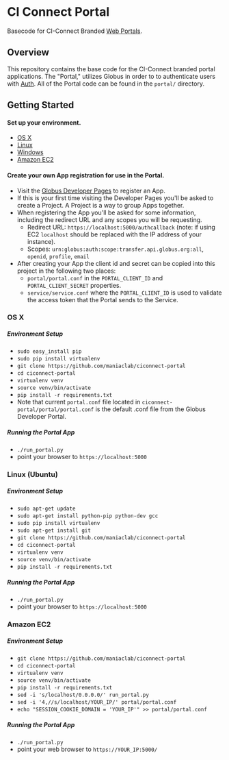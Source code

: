 # CI Connect Portal

Basecode for CI-Connect Branded [Web Portals](https://www.ci-connect.net/).

## Overview
This repository contains the base code for the CI-Connect branded portal applications. The "Portal," utilizes Globus in order to to authenticate users with [Auth](https://docs.globus.org/api/auth/). All of the Portal code can be found in the `portal/` directory.

## Getting Started
#### Set up your environment.
* [OS X](#os-x)
* [Linux](#linux-ubuntu)
* [Windows](#windows)
* [Amazon EC2](#amazon-ec2)

#### Create your own App registration for use in the Portal. 
* Visit the [Globus Developer Pages](https://developers.globus.org) to register an App.
* If this is your first time visiting the Developer Pages you'll be asked to create a Project. A Project is a way to group Apps together.
* When registering the App you'll be asked for some information, including the redirect URL and any scopes you will be requesting.
    * Redirect URL: `https://localhost:5000/authcallback` (note: if using EC2 `localhost` should be replaced with the IP address of your instance).
    * Scopes: `urn:globus:auth:scope:transfer.api.globus.org:all`, `openid`, `profile`, `email`
* After creating your App the client id and secret can be copied into this project in the following two places:
    * `portal/portal.conf` in the `PORTAL_CLIENT_ID` and `PORTAL_CLIENT_SECRET` properties.
    * `service/service.conf` where the `PORTAL_CLIENT_ID` is used to validate the access token that the Portal sends to the Service.

### OS X

##### Environment Setup

* `sudo easy_install pip`
* `sudo pip install virtualenv`
* `git clone https://github.com/maniaclab/ciconnect-portal`
* `cd ciconnect-portal`
* `virtualenv venv`
* `source venv/bin/activate`
* `pip install -r requirements.txt`
* Note that current `portal.conf` file located in `ciconnect-portal/portal/portal.conf` is the default .conf file from the Globus Developer Portal.

##### Running the Portal App

* `./run_portal.py`
* point your browser to `https://localhost:5000`

### Linux (Ubuntu)

##### Environment Setup

* `sudo apt-get update`
* `sudo apt-get install python-pip python-dev gcc`
* `sudo pip install virtualenv`
* `sudo apt-get install git`
* `git clone https://github.com/maniaclab/ciconnect-portal`
* `cd ciconnect-portal`
* `virtualenv venv`
* `source venv/bin/activate`
* `pip install -r requirements.txt`

##### Running the Portal App

* `./run_portal.py`
* point your browser to `https://localhost:5000`

### Amazon EC2

##### Environment Setup

* `git clone https://github.com/maniaclab/ciconnect-portal`
* `cd ciconnect-portal`
* `virtualenv venv`
* `source venv/bin/activate`
* `pip install -r requirements.txt`
* `sed -i 's/localhost/0.0.0.0/' run_portal.py`
* `sed -i '4,//s/localhost/YOUR_IP/' portal/portal.conf`
* `echo "SESSION_COOKIE_DOMAIN = 'YOUR_IP'" >> portal/portal.conf`

##### Running the Portal App

* `./run_portal.py`
* point your web browser to `https://YOUR_IP:5000/`
